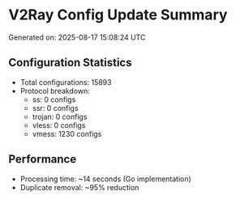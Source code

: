# V2Ray Config Update Summary
Generated on: 2025-08-17 15:08:24 UTC

## Configuration Statistics
- Total configurations: 15893
- Protocol breakdown:
  - ss: 0 configs
  - ssr: 0 configs
  - trojan: 0 configs
  - vless: 0 configs
  - vmess: 1230 configs

## Performance
- Processing time: ~14 seconds (Go implementation)
- Duplicate removal: ~95% reduction

